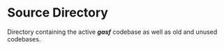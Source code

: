# Source Directory

Directory containing the active ***gasf*** codebase as well as old and unused codebases.